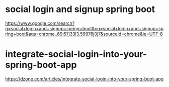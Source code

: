 # social login and signup spring boot

https://www.google.com/search?q=social+login+and+signup+spring+boot&oq=social+login+and+signup+spring+boot&aqs=chrome..69i57j33l3.59976j0j7&sourceid=chrome&ie=UTF-8

# integrate-social-login-into-your-spring-boot-app

https://dzone.com/articles/integrate-social-login-into-your-spring-boot-app

